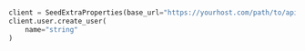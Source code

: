 ```python


client = SeedExtraProperties(base_url="https://yourhost.com/path/to/api", )        
client.user.create_user(
	name="string"
)
 
```                        


